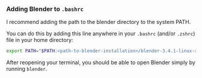 ### Adding Blender to `.bashrc`

I recommend adding the path to the blender directory to the system PATH.

You can do this by adding this line anywhere in your `.bashrc` (and/or `.zshrc`) file in your home directory:
```bash
export PATH="$PATH:<path-to-blender-installation>/blender-3.4.1-linux-x64"
```
After reopening your terminal, you should be able to open Blender simply by running `blender`.